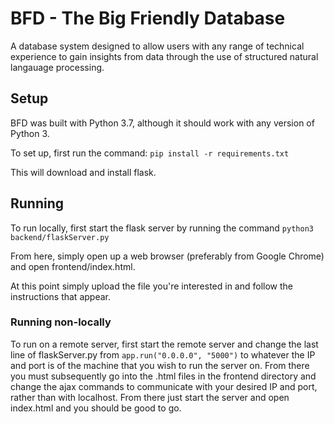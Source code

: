 # BFD - The Big Friendly Database
A database system designed to allow users with any range of technical
experience to gain insights from data through the use of structured 
natural langauage processing. 
## Setup
BFD was built with Python 3.7, although it should work with any version of Python 3. 

To set up, first run the command:
```pip install -r requirements.txt```

This will download and install flask.

## Running

To run locally, first start the flask server by running the command 
```python3 backend/flaskServer.py```

From here, simply open up a web browser (preferably from Google Chrome) and open frontend/index.html.

At this point simply upload the file you're interested in and follow the instructions that appear.


### Running non-locally
To run on a remote server, first start the remote server and 
change the last line of flaskServer.py from 
```app.run("0.0.0.0", "5000")``` to whatever the IP and port is of the machine
that you wish to run the server on. From there you must subsequently go into the .html files
in the frontend directory 
and change the ajax commands to communicate with your desired IP and port, rather than
with localhost. From there just start the server and open index.html and you should be 
good to go.
